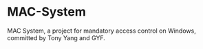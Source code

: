 MAC-System
==========

MAC System, a project for mandatory access control on Windows, committed by Tony Yang and GYF.
